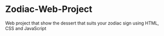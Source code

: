 # Zodiac-Web-Project
Web project that show the dessert that suits your zodiac sign using HTML, CSS and JavaScript
